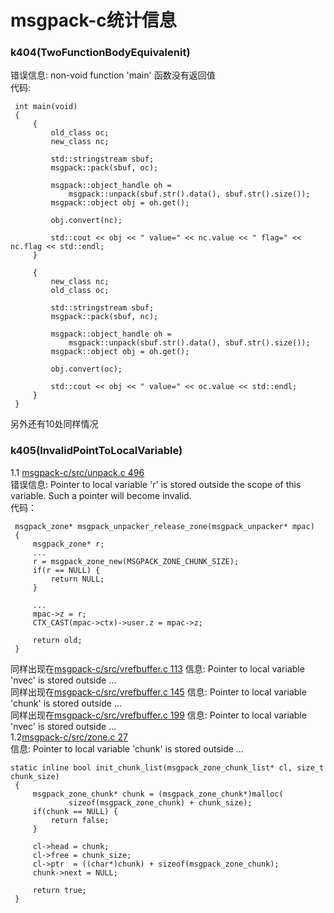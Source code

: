 msgpack-c统计信息
=======================
### k404(TwoFunctionBodyEquivalenit)
错误信息: non-void function 'main' 函数没有返回值<br>
代码:
```
 int main(void)
 {
     {
         old_class oc;
         new_class nc;

         std::stringstream sbuf;
         msgpack::pack(sbuf, oc);

         msgpack::object_handle oh =
             msgpack::unpack(sbuf.str().data(), sbuf.str().size());
         msgpack::object obj = oh.get();

         obj.convert(nc);

         std::cout << obj << " value=" << nc.value << " flag=" << nc.flag << std::endl;
     }

     {
         new_class nc;
         old_class oc;

         std::stringstream sbuf;
         msgpack::pack(sbuf, nc);

         msgpack::object_handle oh =
             msgpack::unpack(sbuf.str().data(), sbuf.str().size());
         msgpack::object obj = oh.get();

         obj.convert(oc);

         std::cout << obj << " value=" << oc.value << std::endl;
     }
 }
```
另外还有10处同样情况
### k405(InvalidPointToLocalVariable)
1.1 [msgpack-c/src/unpack.c 496](msgpack-c/src/unpack.c#L496)<br>
错误信息: Pointer to local variable 'r' is stored outside the scope of this variable. Such a pointer will become invalid.<br>
代码：
```
 msgpack_zone* msgpack_unpacker_release_zone(msgpack_unpacker* mpac)
 {
     msgpack_zone* r;
     ...
     r = msgpack_zone_new(MSGPACK_ZONE_CHUNK_SIZE);
     if(r == NULL) {
         return NULL;
     }

     ...
     mpac->z = r;
     CTX_CAST(mpac->ctx)->user.z = mpac->z;

     return old;
 }
```
同样出现在[msgpack-c/src/vrefbuffer.c 113](msgpack-c/src/vrefbuffer.c#L113) 信息: Pointer to local variable 'nvec' is stored outside ...<br>
同样出现在[msgpack-c/src/vrefbuffer.c 145](msgpack-c/src/vrefbuffer.c#L145) 信息: Pointer to local variable 'chunk' is stored outside ...<br>
同样出现在[msgpack-c/src/vrefbuffer.c 199](msgpack-c/src/vrefbuffer.c#L199) 信息: Pointer to local variable 'nvec' is stored outside ...<br>
1.2[msgpack-c/src/zone.c 27](msgpack-c/src/zone.c#L27)<br>
信息: Pointer to local variable 'chunk' is stored outside ...
```
static inline bool init_chunk_list(msgpack_zone_chunk_list* cl, size_t chunk_size)
 {
     msgpack_zone_chunk* chunk = (msgpack_zone_chunk*)malloc(
             sizeof(msgpack_zone_chunk) + chunk_size);
     if(chunk == NULL) {
         return false;
     }

     cl->head = chunk;
     cl->free = chunk_size;
     cl->ptr  = ((char*)chunk) + sizeof(msgpack_zone_chunk);
     chunk->next = NULL;

     return true;
 }
```
